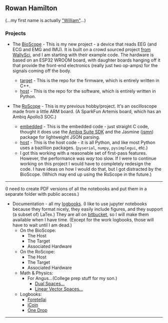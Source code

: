## Rowan Hamilton


(...my first name is actually ["William"](https://en.wikipedia.org/wiki/William_Rowan_Hamilton)...)

<!--
**rowanham/rowanham** is a ✨ _special_ ✨ repository because its `README.md` (this file) appears on your GitHub profile.

Here are some ideas to get you started:

- 🔭 I’m currently working on ...
- 🌱 I’m currently learning ...
- 👯 I’m looking to collaborate on ...
- 🤔 I’m looking for help with ...
- 💬 Ask me about ...
- 📫 How to reach me: ...
- 😄 Pronouns: ...
- ⚡ Fun fact: ...
-->

### Projects


* The [BioScope]() - This is my new project - a device that reads EEG (and ECG and EMG and IMU). It is built on a crowd sourced project [from WallySci](wallysci.com), and I am starting with their example code. The hardware is based on an ESP32 WROOM board, with daughter boards hanging off it that provide the front-end electronics (really just two op-amps) for the signals coming off the body.
  + [target]( https://htmlpreview.github.io/?https://github.com/rowanham/BioScopeTarget) - This is the repo for the firmware, which is entirely written in C++.
  + [host](https://github.com/rowanham/BioScopeHost) - This is the repo for the software, which is entirely written in Python.


* The [RoScope]() - This is my previous hobby/project. It's an oscilloscope made from a little ARM board. (A SparkFun Artemis board, which has an Ambiq Apollo3 SOC.)
  + [embedded](https://github.com/rowanham/RoScopeTarget) - This is the embedded code - just straight C code, thought it does use the [Ambiq Suite SDK]() and the Jasmine ([jsmn]()) package for lightweight JSON parsing.
  + [host](https://github.com/rowanham/RoScopeHost) - This is the host code - it is all Python, and like most Python uses a bazillion packages. (`pyserial`, `numpy`, `pysimplegui`, etc.)
  + I got this working with a reasonable set of first-pass features. However, the performance was *way* too slow. If I were to continue working on this project I would have to completely redesign the code. I have ideas on how I would do that, but I got distracted by the BioScope. (Which may end up using the RoScope in the future.)


----


(I need to create PDF versions of all the notebooks and put them in a separate folder with public access.)

* Documentation - all my [logbooks](https://bitbucket.org/RowanHamilton/logbooks/src/main/). (I like to use jupyter notebooks because they format nicely, they easily include figures, and they support (a subset of) LaTex.) They are all on [bitbucket](), so I will make them available when I have time. (Except for the work logbooks, those will have to wait until I am dead.)
    + On the BioScope:
        * The Host
        * The Target
        * Associated Hardware
    + On the RoScope:
        * The Host
        * The Target
        * Associated Hardware
    + Math & Physics:
        * For Angus...(College prep stuff for my son.)
            + [Dual Spaces...](https://bitbucket.org/RowanHamilton/angus/src/main/Dual%20Space%20for%20Angus.pdf)
            + [Linear Vector Spaces...](https://bitbucket.org/RowanHamilton/angus/src/main/LinearStuffForAngus.pdf)
    + Logbooks:
        * [Foretellai]()
        * [iCoin]()
        * [One Drop]()


----
